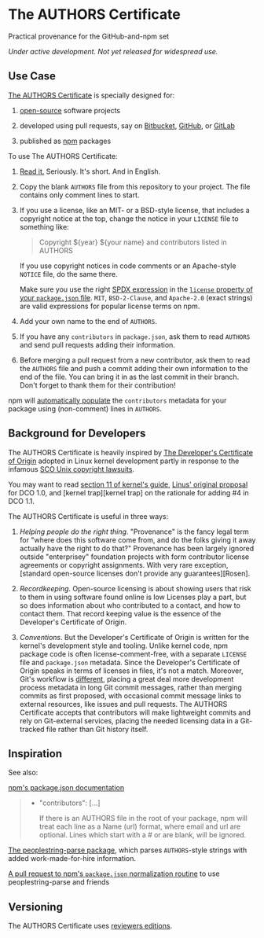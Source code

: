 # The AUTHORS Certificate

Practical provenance for the GitHub-and-npm set

_Under active development. Not yet released for widespread use._

## Use Case

[The AUTHORS Certificate][text] is specially designed for:

1. [open-source][OSI] software projects

2. developed using pull requests, say on [Bitbucket][Bitbucket],
   [GitHub][GitHub], or [GitLab][GitLab]

3. published as [npm][npm] packages

[Bitbucket]: https://bitbucket.com

[GitHub]: https://github.com

[GitLab]: https://gitlab.org

[OSI]: https://opensource.org

[text]: https://github.com/berneout/authors-certificate/blob/master/AUTHORS

To use The AUTHORS Certificate:

1. [Read it.][text] Seriously. It's short. And in English.

2. Copy the blank `AUTHORS` file from this repository to your project.
   The file contains only comment lines to start.

3. If you use a license, like an MIT- or a BSD-style license, that
   includes a copyright notice at the top, change the notice in your
   `LICENSE` file to something like:

   > Copyright ${year} ${your name} and contributors listed in AUTHORS

   If you use copyright notices in code comments or an Apache-style
   `NOTICE` file, do the same there.

   Make sure you use the right [SPDX expression][SPDX] in the [`license`
   property of your `package.json` file][license-property]. `MIT`,
   `BSD-2-Clause`, and `Apache-2.0` (exact strings) are valid
   expressions for popular license terms on npm.

4. Add your own name to the end of `AUTHORS`.

5. If you have any `contributors` in `package.json`, ask them to read
   `AUTHORS` and send pull requests adding their information.

6. Before merging a pull request from a new contributor, ask them to
   read the `AUTHORS` file and push a commit adding their own
   information to the end of the file. You can bring it in as the
   last commit in their branch. Don't forget to thank them for their
   contribution!

npm will [automatically populate][default-values] the `contributors`
metadata for your package using (non-comment) lines in `AUTHORS`.

[SPDX]: https://spdx.org/licenses/

[default-values]: https://docs.npmjs.com/files/package.json#default-values

[license-property]: https://docs.npmjs.com/files/package.json#license

[npm]: https://www.npmjs.com

## Background for Developers

The AUTHORS Certificate is heavily inspired by [The Developer's
Certificate of Origin][DCO] adopted in Linux kernel development partly
in response to the infamous [SCO Unix copyright lawsuits][SCO].

You may want to read [section 11 of kernel's guide][SubmittingPatches],
[Linus' original proposal][DCO-proposal] for DCO 1.0, and
[kernel trap][kernel trap] on the rationale for adding #4 in DCO 1.1.

[DCO-proposal]: https://lkml.org/lkml/2004/5/23/10

[SubmittingPatches]: https://www.kernel.org/doc/Documentation/SubmittingPatches

[SCO]: https://en.wikipedia.org/wiki/SCO/Linux_controversies

[kenel trap]: https://web.archive.org/web/20120409135119/http://kerneltrap.org/node/5277

The AUTHORS Certificate is useful in three ways:

1. _Helping people do the right thing_. "Provenance" is the fancy legal
   term for "where does this software come from, and do the folks giving
   it away actually have the right to do that?" Provenance has been
   largely ignored outside "enterprisey" foundation projects with form
   contributor license agreements or copyright assignments. With very
   rare exception, [standard open-source licenses don't provide any
   guarantees][Rosen].

2. _Recordkeeping_. Open-source licensing is about showing users that
   risk to them in using software found online is low Licenses play a
   part, but so does information about who contributed to a contact, and
   how to contact them. That record keeping value is the essence of the
   Developer's Certificate of Origin.

3. _Conventions_. But the Developer's Certificate of Origin is written
   for the kernel's development style and tooling. Unlike kernel code,
   npm package code is often license-comment-free, with a separate
   `LICENSE` file and `package.json` metadata. Since the Developer's
   Certificate of Origin speaks in terms of licenses in files, it's not
   a match. Moreover, Git's workflow is [different][Holman], placing
   a great deal more development process metadata in long Git commit
   messages, rather than merging commits as first proposed, with
   occasional commit message links to external resources, like issues
   and pull requests. The AUTHORS Certificate accepts that contributors
   will make lightweight commits and rely on Git-external services,
   placing the needed licensing data in a Git-tracked file rather than
   Git history itself.

[DCO]: http://developercertificate.org/

[Holman]: http://zachholman.com/posts/git-commit-history/

[Rose]: http://www.rosenlaw.com/html/GL14.pdf

## Inspiration

See also:

[npm's package.json documentation][npm]

> - "contributors": [...]
>
>   If there is an AUTHORS file in the root of your package, npm will
>   treat each line as a Name <email> (url) format, where email and
>   url are optional. Lines which start with a # or are blank, will be
>   ignored.

[The peoplestring-parse package][parse], which parses `AUTHORS`-style
strings with added work-made-for-hire information.

[parse]: https://www.npmjs.com/package/peoplestring-parse

[A pull request to npm's `package.json` normalization routine][PR] to
use peoplestring-parse and friends

[PR]: https://github.com/npm/normalize-package-data/pull/72

## Versioning

The AUTHORS Certificate uses [reviewers editions][reved].

[reved]: https://github.com/kemitchell/reviewers-edition-parse.js
